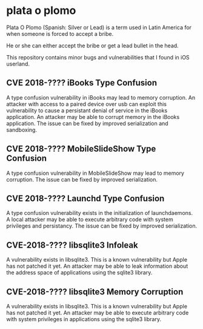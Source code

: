 # plata o plomo
Plata O Plomo (Spanish: Silver or Lead) is a term used in Latin America for when someone is forced to accept a bribe.

He or she can either accept the bribe or get a lead bullet in the head.

This repository contains minor bugs and vulnerabilities that I found in iOS userland.

## CVE 2018-???? iBooks Type Confusion
A type confusion vulnerability in iBooks may lead to memory corruption.
An attacker with access to a paired device over usb can exploit this vulnerability to cause a persistant denial of service in the iBooks application.
An attacker may be able to corrupt memory in the iBooks application.
The issue can be fixed by improved serialization and sandboxing.

## CVE 2018-???? MobileSlideShow Type Confusion
A type confusion vulnerability in MobileSlideShow may lead to memory corruption.
The issue can be fixed by improved serialization.

## CVE 2018-???? Launchd Type Confusion
A type confusion vulnerability exists in the initialization of launchdaemons.
A local attacker may be able to execute arbitrary code with system privileges and persistancy.
The issue can be fixed by improved serialization.

## CVE-2018-???? libsqlite3 Infoleak
A vulnerability exists in libsqlite3.
This is a known vulnerability but Apple has not patched it yet.
An attacker may be able to leak information about the address space of applications using the sqlite3 library.

## CVE-2018-???? libsqlite3 Memory Corruption
A vulnerability exists in libsqlite3.
This is a known vulnerability but Apple has not patched it yet.
An attacker may be able to execute arbitrary code with system privileges in applications using the sqlite3 library.
